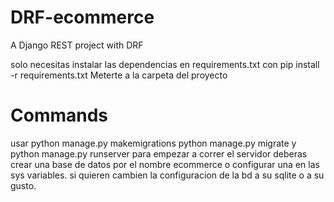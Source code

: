 # DRF-ecommerce
A Django REST project with DRF

solo necesitas instalar las dependencias en requirements.txt con pip install -r requirements.txt
Meterte a la carpeta del proyecto
# Commands
usar python manage.py makemigrations
python manage.py migrate
y python manage.py runserver para empezar a correr el servidor
deberas crear una base de datos por el nombre ecommerce o configurar una en las sys variables.
si quieren cambien la configuracion de la bd a su sqlite o a su gusto.


